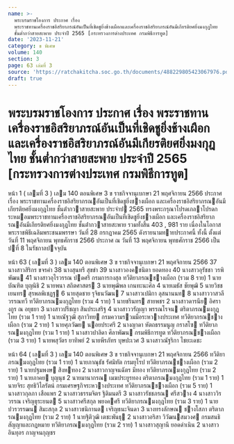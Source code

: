 ```yaml
---
name: >-
  พระบรมราชโองการ ประกาศ เรื่อง
  พระราชทานเครื่องราชอิสริยาภรณ์อันเป็นที่เชิดชูยิ่งช้างเผือกและเครื่องราชอิสริยาภรณ์อันมีเกียรติยศยิ่งมงกุฎไทย
  ชั้นต่ำกว่าสายสะพาย ประจำปี 2565 [กระทรวงการต่างประเทศ กรมพิธีการทูต]
date: '2023-11-21'
category: ข พิเศษ
volume: 140
section: 3
page: 63 เล่มที่ 3
source: 'https://ratchakitcha.soc.go.th/documents/488229805423067976.pdf'
draft: true
---
```


# พระบรมราชโองการ ประกาศ เรื่อง พระราชทานเครื่องราชอิสริยาภรณ์อันเป็นที่เชิดชูยิ่งช้างเผือกและเครื่องราชอิสริยาภรณ์อันมีเกียรติยศยิ่งมงกุฎไทย ชั้นต่ำกว่าสายสะพาย ประจำปี 2565 [กระทรวงการต่างประเทศ กรมพิธีการทูต]

หน้า 1 ( เลมที่ 3 ) เลม 140 ตอนพิเศษ 3 ข ราชกิจจานุเบกษา 21 พฤศจิกายน 2566 ประกาศ เรื่อง พระราชทานเครื่องราชอิสริยาภรณอันเป็นที่เชิดชูยิ่งชางเผือก และเครื่องราชอิสริยาภรณอันมีเกียรติยศยิ่งมงกุฎไทย ชั้นต่ํากวาสายสะพาย ประจําป 2565 ทรงพระกรุณาโปรดเกลาโปรดกระหมอมพระราชทานเครื่องราชอิสริยาภรณอันเป็นที่เชิดชูยิ่งชางเผือก และเครื่องราชอิสริยาภรณอันมีเกียรติยศยิ่งมงกุฎไทย ชั้นต่ํากวาสายสะพาย รวมทั้งสิ้น 403 , 981 ราย เนื่องในโอกาสพระราชพิธีเฉลิมพระชนมพรรษา วันที่ 28 กรกฎาคม 2565 ดังรายนามทายประกาศนี้ ทั้งนี้ ตั้งแต่วันที่ 11 พฤศจิกายน พุทธศักราช 2566 ประกาศ ณ วันที่ 13 พฤศจิกายน พุทธศักราช 2566 เป็นปที่ 8 ในรัชกาลปจจุบัน

หน้า 63 ( เลมที่ 3 ) เลม 140 ตอนพิเศษ 3 ข ราชกิจจานุเบกษา 21 พฤศจิกายน 2566 37 นางสาวสิริกร ขจรคํา 38 นางสุนทรี สุขขํา 39 นางสาวองคชนิตา ยอดทอง 40 นางสาวอุรัชชา วรพิพัฒน 41 นางสาวอุไรวรรณ ปดศรี กรมการกงสุล ทวีติยาภรณชางเผือก (รวม 8 ราย) 1 นายบัณฑิต บุญนิธิ 2 นายพนา สถิตศาสตร 3 นายพุฒิพล เกนทะนะศิล 4 นายเมธัส ชัยพุฒิ 5 นายวิชชเยนทร สุรพลพิเชฏฐ 6 นายสุดชาย รุจิธนวัฒน 7 นางสาวเปมิกา ลุสนานนท 8 นางสาววาสวลี วรรณทวี ทวีติยาภรณมงกุฎไทย (รวม 4 ราย) 1 นายชรินทร สายพชร 2 นางสาวดารนีย อิศรางกูร ณ อยุธยา 3 นางสาวปรีชญา สินประเสริฐ 4 นางสาววรัญญา พรรณโรจน ตริตาภรณมงกุฎไทย (รวม 1 ราย) 1 นายณัฐวุฒิ สุภาวิทย กรมความรวมมือระหวางประเทศ ทวีติยาภรณชางเผือก (รวม 2 ราย) 1 นายศุภวัฒย นอยประศรี 2 นางญาดา หัตถธรรมนูญ กราสโซ ทวีติยาภรณมงกุฎไทย (รวม 1 ราย) 1 นางสาวปาลิดา ศีลาพัฒน กรมพิธีการทูต ทวีติยาภรณชางเผือก (รวม 3 ราย) 1 นายพสุวัตร ยาทิพย์ 2 นายพีรภัทร บุษปะเวศ 3 นางสาวณัฐริกา ไชยะเดชะ

หน้า 64 ( เลมที่ 3 ) เลม 140 ตอนพิเศษ 3 ข ราชกิจจานุเบกษา 21 พฤศจิกายน 2566 ทวีติยาภรณมงกุฎไทย (รวม 1 ราย) 1 นายภาณุธัช รัศมิทัต กรมยุโรป ทวีติยาภรณชางเผือก (รวม 2 ราย) 1 นายปฐมพงษ สิงหทอง 2 นางสาวกาญจนฉัตร มีทอง ทวีติยาภรณมงกุฎไทย (รวม 2 ราย) 1 นายภาคย บุญนุช 2 นายมานากรณ เมฆประยูรทอง ตริตาภรณมงกุฎไทย (รวม 1 ราย) 1 นายจิระ สุทธิวิไลรัตน์ กรมเศรษฐกิจระหวางประเทศ ทวีติยาภรณชางเผือก (รวม 5 ราย) 1 นางสาวกุลภา เสือแพร 2 นางสาวธรรมจิตร ฐิติมนตรี 3 นางสาวรัชชภรณ ศรีสวาง 4 นางสาววิรวรรณ เจริญธุระยนต 5 นางสาวศรีสกุล พยงคศรี ทวีติยาภรณมงกุฎไทย (รวม 3 ราย) 1 นายปวรวรรฒน สิมะสกุล 2 นางสาวชนิกานต เจริญธนะจินดา 3 นางทรงลักษณ ชางโสภา ตริตาภรณมงกุฎไทย (รวม 2 ราย) 1 นายฐิติวุฒิ เตชะพันธุ 2 นางสาวอริสา วิวัฒนสมวงศ กรมสนธิสัญญาและกฎหมาย ทวีติยาภรณมงกุฎไทย (รวม 2 ราย) 1 นางสาวสุญานี ยอดดําเนิน 2 นางสาวอินทุอร กาญจนกุญชร
